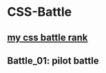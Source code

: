 # CSS-Battle

## [my css battle rank](https://cssbattle.dev/player/NRClqjBuPcfhhmVfQNJzc7JqJJh1)

## Battle_01: pilot battle

